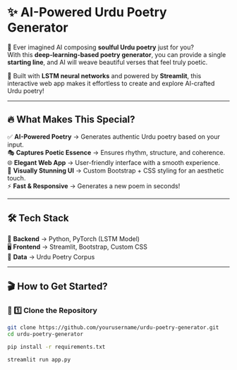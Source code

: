 # ✨ AI-Powered Urdu Poetry Generator  

💭 Ever imagined AI composing **soulful Urdu poetry** just for you?  
With this **deep-learning-based poetry generator**, you can provide a single **starting line**, and AI will weave beautiful verses that feel truly poetic.  

🌿 Built with **LSTM neural networks** and powered by **Streamlit**, this interactive web app makes it effortless to create and explore AI-crafted Urdu poetry!  

---

## 🔥 **What Makes This Special?**  

✅ **AI-Powered Poetry** → Generates authentic Urdu poetry based on your input.  
🎭 **Captures Poetic Essence** → Ensures rhythm, structure, and coherence.  
🌐 **Elegant Web App** → User-friendly interface with a smooth experience.  
🎨 **Visually Stunning UI** → Custom Bootstrap + CSS styling for an aesthetic touch.  
⚡ **Fast & Responsive** → Generates a new poem in seconds!  

---

## 🛠 **Tech Stack**  

🚀 **Backend** → Python, PyTorch (LSTM Model)  
🖥 **Frontend** → Streamlit, Bootstrap, Custom CSS  
📜 **Data** → Urdu Poetry Corpus  

---

## 🎬 **How to Get Started?**  

### **🔹 1️⃣ Clone the Repository**  
```bash
git clone https://github.com/yourusername/urdu-poetry-generator.git
cd urdu-poetry-generator

pip install -r requirements.txt

streamlit run app.py
